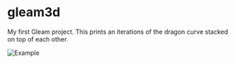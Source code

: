 # gleam3d
My first Gleam project.
This prints an iterations of the dragon curve stacked on top of each other.

![Example](images/example.jpg)
